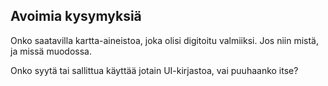 ## Avoimia kysymyksiä

Onko saatavilla kartta-aineistoa, joka olisi digitoitu valmiiksi. Jos niin mistä, ja missä muodossa.

Onko syytä tai sallittua käyttää jotain UI-kirjastoa, vai puuhaanko itse?


